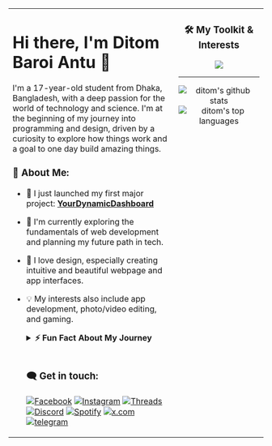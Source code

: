<table width="100%">
  <tr>
    <td width="65%" valign="top">
      <h1 align="left">Hi there, I'm Ditom Baroi Antu 👋</h1>
      <p align="left">
        I'm a 17-year-old student from Dhaka, Bangladesh, with a deep passion for the world of technology and science. I'm at the beginning of my journey into programming and design, driven by a curiosity to explore how things work and a goal to one day build amazing things.
      </p>

### 💬 About Me:
 - 🔭 I just launched my first major project: **[YourDynamicDashboard](https://github.com/xtditom/YourDynamicDashboard)**
 - 🌱 I'm currently exploring the fundamentals of web development and planning my future path in tech.
 - 🎨 I love design, especially creating intuitive and beautiful webpage and app interfaces.
 - 💡 My interests also include app development, photo/video editing, and gaming.

   <details>
        <summary><b>⚡ Fun Fact About My Journey</b></summary>
        <br/>
        <p>My love for technology started in my childhood. I used to explore my parents' phone so much that I'd occasionally cause problems they had to fix. Instead of stopping me, this cycle of exploring, breaking, and learning sparked a lifelong passion             for understanding how technology works!</p>
   </details>
      
   <br/>
      
    ### 🗨️ Get in touch:
      <p align="left">
        <a href="https://www.facebook.com/xtditom" target="blank"><img align="center" src="https://img.shields.io/badge/Facebook-%231877F2.svg?style=for-the-badge&logo=Facebook&logoColor=white" alt="Facebook" /></a>
        <a href="https://www.instagram.com/xtditom" target="blank"><img align="center" src="https://img.shields.io/badge/Instagram-%23E4405F.svg?style=for-the-badge&logo=Instagram&logoColor=white" alt="Instagram" /></a>
        <a href="https://www.threads.com/xtditom" target="blank"><img align="center" src="https://img.shields.io/badge/Threads-%23000000.svg?style=for-the-badge&logo=Threads&logoColor=white" alt="Threads" /></a>
        <a href="https://discordapp.com/users/1116336431099555950" target="blank"><img align="center" src="https://img.shields.io/badge/Discord-%235865F2.svg?style=for-the-badge&logo=discord&logoColor=white" alt="Discord" /></a>
        <a href="https://open.spotify.com/user/313rvjwnftjq4guskn43tku7wgye?si=c2d32cdad7db4ca2" target="blank"><img align="center" src="https://img.shields.io/badge/Spotify-%231ED760.svg?style=for-the-badge&logo=spotify&logoColor=white" alt="Spotify" /></a>
        <a href="https://x.com/xtditom369" target="blank"><img align="center" src="https://img.shields.io/badge/X-%23000000.svg?style=for-the-badge&logo=x&logoColor=white" alt="x.com" /></a>
        <a href="https://t.me/xtditom" target="blank"><img align="center" src="https://img.shields.io/badge/Telegram-%2326A5E4.svg?style=for-the-badge&logo=telegram&logoColor=white" alt="telegram" /></a>
      </p>
    </td>
    <td width="35%" valign="top">
  <h3 align="center">🛠️ My Toolkit & Interests</h3>
    <p align="center">
      <a href="https://skillicons.dev">
        <img src="https://skillicons.dev/icons?i=ae,androidstudio,blender,c,cs,cpp,css,discord,docker,dotnet,electron,flutter,gcp,git,github,gmail,html,ai,instagram,java,js,kali,kotlin,linkedin,linux,nodejs,nextjs,npm,ps,php,powershell,pr,react,twitter,unity,unreal,visualstudio,windows,wordpress,py,cloudflare,firebase&perline=7" />
      </a>
    </p>
  <hr>
    <p align="center">
      <img src="https://github-readme-stats.vercel.app/api?username=xtditom&show_icons=true&theme=tokyonight&rank_icon=github&hide_border=true" alt="ditom's github stats" />
      <img src="https://github-readme-stats.vercel.app/api/top-langs/?username=xtditom&layout=compact&theme=tokyonight&hide_border=true" alt="ditom's top languages" />
    </p>
</td>
  </tr>
</table>

